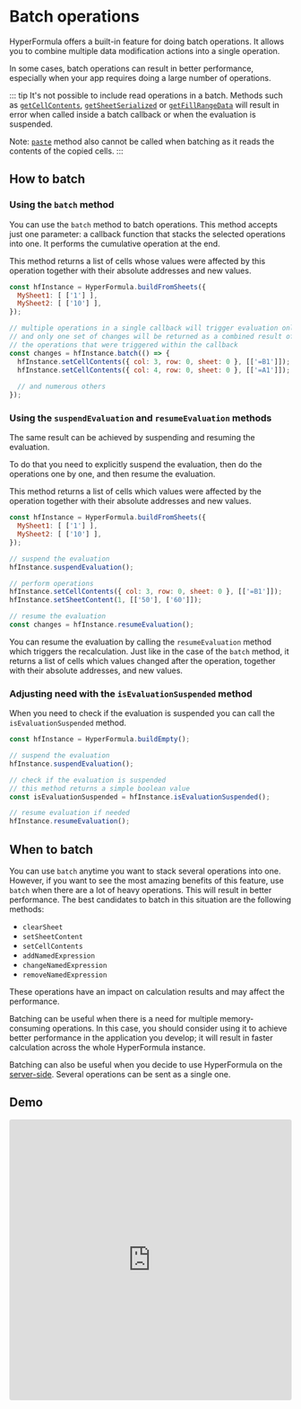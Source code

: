 # Batch operations

HyperFormula offers a built-in feature for doing batch operations.
It allows you to combine multiple data modification actions into a single operation.

In some cases, batch operations can result in better performance,
especially when your app requires doing a large number of operations.

::: tip
It's not possible to include read operations in a batch.
Methods such as [`getCellContents`](../api/classes/hyperformula.md#getcellcontents), [`getSheetSerialized`](../api/classes/hyperformula.md#getsheetserialized) or [`getFillRangeData`](../api/classes/hyperformula.md#getfillrangedata) will result in error when called inside a batch callback or when the evaluation is suspended.

Note: [`paste`](../api/classes/hyperformula.md#paste) method also cannot be called when batching as it reads the contents of the copied cells.
:::

## How to batch

### Using the `batch` method

You can use the `batch` method to batch operations. This method accepts
just one parameter: a callback function that stacks the selected
operations into one. It performs the cumulative operation at the end.

This method returns a list of cells whose values were affected by this
operation together with their absolute addresses and new values.

```javascript
const hfInstance = HyperFormula.buildFromSheets({
  MySheet1: [ ['1'] ],
  MySheet2: [ ['10'] ],
});

// multiple operations in a single callback will trigger evaluation only once
// and only one set of changes will be returned as a combined result of all
// the operations that were triggered within the callback
const changes = hfInstance.batch(() => {
  hfInstance.setCellContents({ col: 3, row: 0, sheet: 0 }, [['=B1']]);
  hfInstance.setCellContents({ col: 4, row: 0, sheet: 0 }, [['=A1']]);
  
  // and numerous others
});
```

### Using the `suspendEvaluation` and `resumeEvaluation` methods

The same result can be achieved by suspending and resuming the
evaluation.

To do that you need to explicitly suspend the evaluation, then do the
operations one by one, and then resume the evaluation.

This method returns a list of cells which values were affected by the
operation together with their absolute addresses and new values.

```javascript
const hfInstance = HyperFormula.buildFromSheets({
  MySheet1: [ ['1'] ],
  MySheet2: [ ['10'] ],
});

// suspend the evaluation
hfInstance.suspendEvaluation();

// perform operations
hfInstance.setCellContents({ col: 3, row: 0, sheet: 0 }, [['=B1']]);
hfInstance.setSheetContent(1, [['50'], ['60']]);

// resume the evaluation
const changes = hfInstance.resumeEvaluation();
```

You can resume the evaluation by calling the `resumeEvaluation` method
which triggers the recalculation. Just like in the case of the `batch`
method, it returns a list of cells which values changed after the
operation, together with their absolute addresses, and new values.

### Adjusting need with the `isEvaluationSuspended` method

When you need to check if the evaluation is suspended you can
call the `isEvaluationSuspended` method.

```javascript
const hfInstance = HyperFormula.buildEmpty();

// suspend the evaluation
hfInstance.suspendEvaluation();

// check if the evaluation is suspended
// this method returns a simple boolean value
const isEvaluationSuspended = hfInstance.isEvaluationSuspended();

// resume evaluation if needed
hfInstance.resumeEvaluation();
```

## When to batch

You can use `batch` anytime you want to stack several operations into
one. However, if you want to see the most amazing benefits of this
feature, use `batch` when there are a lot of heavy operations.
This will result in better performance. The best candidates to
batch in this situation are the following methods:

* `clearSheet`
* `setSheetContent`
* `setCellContents`
* `addNamedExpression`
* `changeNamedExpression`
* `removeNamedExpression`

These operations have an impact on calculation results and may affect
the performance.

Batching can be useful when there is a need for multiple memory-consuming
operations. In this case, you should consider using it to achieve
better performance in the application you develop; it will result
in faster calculation across the whole HyperFormula instance.

Batching can also be useful when you decide to use HyperFormula
on the [server-side](server-side-installation). Several operations
can be sent as a single one.

## Demo

<iframe
  src="https://codesandbox.io/embed/github/handsontable/hyperformula-demos/tree/2.6.x/batch-operations?autoresize=1&fontsize=11&hidenavigation=1&theme=light&view=preview"
  style="width:100%; height:500px; border:0; border-radius: 4px; overflow:hidden;"
  title="handsontable/hyperformula-demos: batch-operations"
  allow="accelerometer; ambient-light-sensor; camera; encrypted-media; geolocation; gyroscope; hid; microphone; midi; payment; usb; vr; xr-spatial-tracking"
  sandbox="allow-autoplay allow-forms allow-modals allow-popups allow-presentation allow-same-origin allow-scripts">
</iframe>
